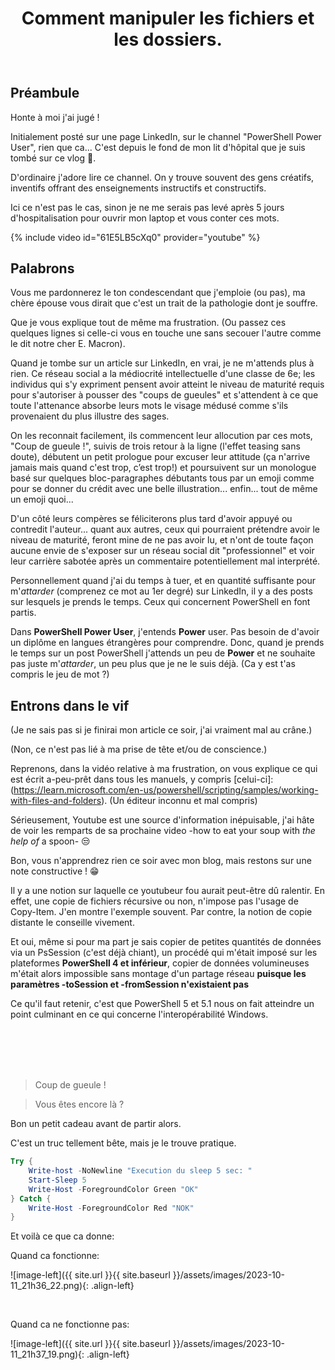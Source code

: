 ﻿---
title: "Comment manipuler les fichiers et les dossiers."
excerpt: |
  Manipuler les données en PowerShell avec classe !
  Non je mens. Y a rien de classe la dedans.

category: PowerShell
classes: wide
comments: true
tags: 
  - PowerShell
  - Tips
---

## Préambule

Honte à moi j'ai jugé !

Initialement posté sur une page LinkedIn, sur le channel "PowerShell Power User", rien que ca... C'est depuis le fond de mon lit d'hôpital que je suis tombé sur ce vlog 🤮.

D'ordinaire j'adore lire ce channel. On y trouve souvent des gens créatifs, inventifs offrant des enseignements instructifs et constructifs.

Ici ce n'est pas le cas, sinon je ne me serais pas levé après 5 jours d'hospitalisation pour ouvrir mon laptop et vous conter ces mots.

{% include video id="61E5LB5cXq0" provider="youtube" %}

## Palabrons

Vous me pardonnerez le ton condescendant que j'emploie (ou pas), ma chère épouse vous dirait que c'est un trait de la pathologie dont je souffre.

Que je vous explique tout de même ma frustration. (Ou passez ces quelques lignes si celle-ci vous en touche une sans secouer l'autre comme le dit notre cher E. Macron).

Quand je tombe sur un article sur LinkedIn, en vrai, je ne m'attends plus à rien. Ce réseau social a la médiocrité intellectuelle d'une classe de 6e; les individus qui s'y expriment pensent avoir atteint le niveau de maturité requis pour s'autoriser à pousser des "coups de gueules" et s'attendent à ce que toute l'attenance absorbe leurs mots le visage médusé comme s'ils provenaient du plus illustre des sages. 

On les reconnait facilement, ils commencent leur allocution par ces mots, "Coup de gueule !", suivis de trois retour à la ligne (l'effet teasing sans doute), débutent un petit prologue pour excuser leur attitude (ça n'arrive jamais mais quand c'est trop, c’est trop!) et poursuivent sur un monologue basé sur quelques bloc-paragraphes débutants tous par un emoji comme pour se donner du crédit avec une belle illustration... enfin... tout de même un emoji quoi...

D'un côté leurs compères se féliciterons plus tard d'avoir appuyé ou contredit l'auteur... quant aux autres, ceux qui pourraient prétendre avoir le niveau de maturité, feront mine de ne pas avoir lu, et n'ont de toute façon aucune envie de s'exposer sur un réseau social dit "professionnel" et voir leur carrière sabotée après un commentaire potentiellement mal interprété.

Personnellement quand j'ai du temps à tuer, et en quantité suffisante pour m'_attarder_ (comprenez ce mot au 1er degré) sur LinkedIn, il y a des posts sur lesquels je prends le temps. Ceux qui concernent PowerShell en font partis.

Dans __PowerShell Power User__, j'entends __Power__ user. Pas besoin de d'avoir un diplôme en langues étrangères pour comprendre. Donc, quand je prends le temps sur un post PowerShell j'attends un peu de __Power__ et ne souhaite pas juste m'_attarder_, un peu plus que je ne le suis déjà. (Ca y est t'as compris le jeu de mot ?)

## Entrons dans le vif

(Je ne sais pas si je finirai mon article ce soir, j'ai vraiment mal au crâne.)

(Non, ce n'est pas lié à ma prise de tête et/ou de conscience.)

Reprenons, dans la vidéo relative à ma frustration, on vous explique ce qui est écrit a-peu-prêt dans tous les manuels, y compris [celui-ci]:(https://learn.microsoft.com/en-us/powershell/scripting/samples/working-with-files-and-folders). (Un éditeur inconnu et mal compris)

Sérieusement, Youtube est une source d'information inépuisable, j'ai hâte de voir les remparts de sa prochaine video -how to eat your soup with _the help of_ a spoon- 😒

Bon, vous n'apprendrez rien ce soir avec mon blog, mais restons sur une note constructive ! 😁

Il y a une notion sur laquelle ce youtubeur fou aurait peut-être dû ralentir. En effet, une copie de fichiers récursive ou non, n'impose pas l'usage de Copy-Item. J'en montre l'exemple souvent. Par contre, la notion de copie distante le conseille vivement.

Et oui, même si pour ma part je sais copier de petites quantités de données via un PsSession (c'est déjà chiant), un procédé qui m'était imposé sur les plateformes __PowerShell 4 et inférieur__, copier de données volumineuses m'était alors impossible sans montage d'un partage réseau __puisque les paramètres -toSession et -fromSession n'existaient pas__

Ce qu'il faut retenir, c'est que PowerShell 5 et 5.1 nous on fait atteindre un point culminant en ce qui concerne l'interopérabilité Windows.

<br/>

<br/>

<br/>

<br/>

> Coup de gueule !

> Vous êtes encore là ?

Bon un petit cadeau avant de partir alors.

C'est un truc tellement bête, mais je le trouve pratique.

```powershell
Try {
    Write-host -NoNewline "Execution du sleep 5 sec: "
    Start-Sleep 5
    Write-Host -ForegroundColor Green "OK"
} Catch {
    Write-Host -ForegroundColor Red "NOK"
}
```
Et voilà ce que ca donne:

Quand ca fonctionne:

![image-left]({{ site.url }}{{ site.baseurl }}/assets/images/2023-10-11_21h36_22.png){: .align-left}

<br/>

Quand ca ne fonctionne pas:

![image-left]({{ site.url }}{{ site.baseurl }}/assets/images/2023-10-11_21h37_19.png){: .align-left}
